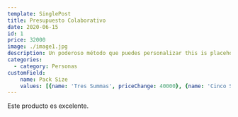 ```yaml
---
template: SinglePost
title: Presupuesto Colaborativo
date: 2020-06-15
id: 1
price: 32000
image: ./image1.jpg
description: Un poderoso método que puedes personalizar this is placeholder text that our web designers put here to make sure words appear properly on your website. This text is going to be replaced once the website is completed. You are currently reading text that is written in English, not any other language.
categories:
  - category: Personas
customField: 
    name: Pack Size
    values: [{name: 'Tres Summas', priceChange: 40000}, {name: 'Cinco Summas', priceChange: 60000}, {name: 'Diez Summas', priceChange: 80000}]
---
```


Este producto es excelente.